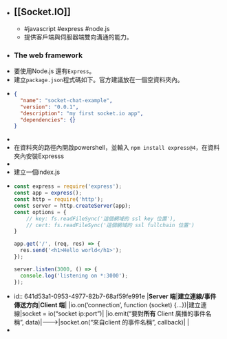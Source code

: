 - ## [[Socket.IO]]
	- #javascript #express #node.js
	- 提供客戶端與伺服器端雙向溝通的能力。
- ### The web framework
- 要使用Node.js 還有`Express`。
- 建立`package.json`程式碼如下。官方建議放在一個空資料夾內。
- ```Json
  {
    "name": "socket-chat-example",
    "version": "0.0.1",
    "description": "my first socket.io app",
    "dependencies": {}
  }
  ```
-
- 在資料夾的路徑內開啟powershell，並輸入 `npm install express@4`，在資料夾內安裝Expresss
-
- 建立一個index.js
- ```js
  const express = require('express');
  const app = express();
  const http = require('http');
  const server = http.createServer(app);
  const options = {
      // key: fs.readFileSync('這個網域的 ssl key 位置'),
      // cert: fs.readFileSync('這個網域的 ssl fullchain 位置')
  }
  
  app.get('/', (req, res) => {
    res.send('<h1>Hello world</h1>');
  });
  
  server.listen(3000, () => {
    console.log('listening on *:3000');
  });
  ```
- id:: 641d53a1-0953-4977-82b7-68af59fe991e
  |**Server 端**|**建立連線/事件傳送方向**|**Client 端**|
  |io.on(‘connection’, function (socket) {…})|建立連線|socket = io(“socket ip:port”)|
  |io.emit(“要對**所有** Client 廣播的事件名稱”, data)|———>|socket.on(“來自client 的事件名稱”, callback)|
  |
-